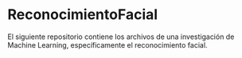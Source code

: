 # ReconocimientoFacial
El siguiente repositorio contiene los archivos de una investigación de Machine Learning, específicamente el reconocimiento facial.
